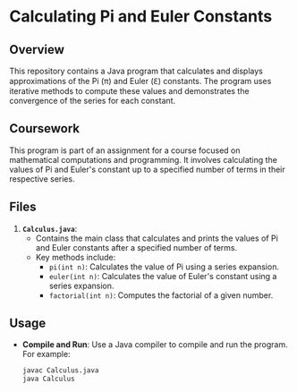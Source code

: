 # Calculating Pi and Euler Constants

## Overview

This repository contains a Java program that calculates and displays approximations of the Pi (π) and Euler (ℇ) constants. The program uses iterative methods to compute these values and demonstrates the convergence of the series for each constant.

## Coursework

This program is part of an assignment for a course focused on mathematical computations and programming. It involves calculating the values of Pi and Euler's constant up to a specified number of terms in their respective series.

## Files

1. **`Calculus.java`**:
   - Contains the main class that calculates and prints the values of Pi and Euler constants after a specified number of terms.
   - Key methods include:
     - `pi(int n)`: Calculates the value of Pi using a series expansion.
     - `euler(int n)`: Calculates the value of Euler's constant using a series expansion.
     - `factorial(int n)`: Computes the factorial of a given number.

## Usage

- **Compile and Run**: Use a Java compiler to compile and run the program. For example:
  ```bash
  javac Calculus.java
  java Calculus
